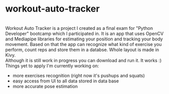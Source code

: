 # workout-auto-tracker<br />
<br />
Workout Auto Tracker is a project I created as a final exam for "Python Developer" bootcamp which I participated in. It is an app that uses OpenCV and Mediapipe libraries for estimating your position and tracking your body movement. Based on that the app can recognize what kind of exercise you perform, count reps and store them in a databse. Whole layout is made in Kivy.<br />
Although it is still work in progress you can download and run it. It works :)<br />
Things yet to apply I'm currently working on:

- more exercises recognition (right now it's pushups and squats)
- easy access from UI to all data stored in data base
- more accurate pose estimation

